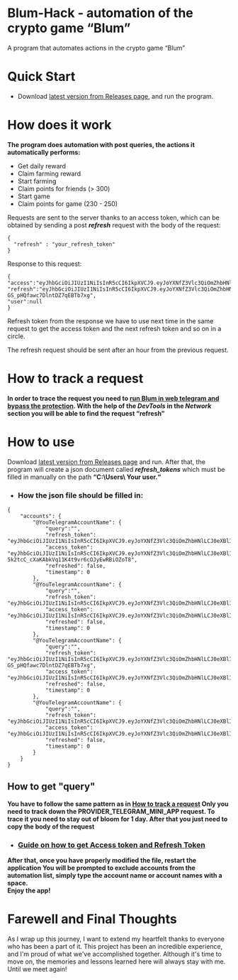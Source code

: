 # Blum-Hack - automation of the crypto game “Blum”

A program that automates actions in the crypto game “Blum”

# Quick Start

*  Download [latest version from Releases page](https://github.com/Argona7/Blum-Hack/releases), and run the program.

# How does it work 

**The program does automation with post queries, the actions it automatically performs:**

* Get daily reward
* Claim farming reward
* Start farming
* Claim points for friends (> 300)
* Start game
* Claim points for game (230 - 250)

Requests are sent to the server thanks to an access token, which can be obtained by sending a post **_refresh_** request with the body of the request:
```
{
  "refresh" : "your_refresh_token"
}

```
Response to this request:
```
{
"access":"eyJhbGciOiJIUzI1NiIsInR5cCI6IkpXVCJ9.eyJoYXNfZ3Vlc3QiOmZhbHNlLCJ0eXBlIjoiQUNDRVNTIiwiaXNzIjoiYmx1bSIsInN1YiI6IjQxMjMzZjAxLWJlY2EtNDJmZi1hYzVlLTU1YWYwNDc1N2QzNyIsImV4cCI6MTcyNDMyMDM2NywiaWF0IjoxNzI0MzE2NzY3fQ.vbVSWcJIsGDrEtrtzwyqiLyhNjuhh0ryjEGUQdaifIs",
"refresh":"eyJhbGciOiJIUzI1NiIsInR5cCI6IkpXVCJ9.eyJoYXNfZ3Vlc3QiOmZhbHNlLCJ0eXBlIjoiUkVGUkVTSCIsImlzcyI6ImJsdW0iLCJzdWIiOiI0MTIzM2YwMS1iZWNhLTQyZmYtYWM1ZS01NWFmMDQ3NTdkMzciLCJleHAiOjE3MjQ0MDMxNjcsImlhdCI6MTcyNDMxNjc2N30._sryyhaxPoL8rDI6-GS_pHQfawc7DlntDZ7qEBTb7xg",
"user":null
}

```
Refresh token from the response we have to use next time in the same request to get the access token and the next refresh token and so on in a circle.

The refresh request should be sent after an hour from the previous request.

# How to track a request

**In order to trace the request you need to [run Blum in web telegram and bypass the protection](https://www.youtube.com/watch?v=IirK5IDyNVU). With the help of the ***DevTools*** in the ***Network*** section you will be able to find the request “refresh”**

###

# How to use

Download [latest version from Releases page](https://github.com/Argona7/Blum-Hack/releases) and run.
After that, the program will create a json document called **_refresh_tokens_** which must be filled in manually on the path **“C:\Users\ Your user.“**

* ### How the json file should be filled in:
```
{
    "accounts": {
        "@YouTelegramAccountName": {
            "query":"",
            "refresh_token": "eyJhbGciOiJIUzI1NiIsInR5cCI6IkpXVCJ9.eyJoYXNfZ3Vlc3QiOmZhbHNlLCJ0eXBlIjoiUkVGUkVTSCIsImlzcyI6ImJsdW0iLCJzdWIiOiI2NjZkMWRlNi04ODI3LTQxYjgtOGJlZS0wYjJkNTkxZmViMTIiLCJleHAiOjE3MjQ0MDI2ODYsImlhdCI6MTcyNDMxNjI4Nn0.EgeIyXlUMXCN7U0aKZYlvzDpE75rluOCtQahtVYBkpY",
            "access_token": "eyJhbGciOiJIUzI1NiIsInR5cCI6IkpXVCJ9.eyJoYXNfZ3Vlc3QiOmZhbHNlLCJ0eXBlIjoiQUNDRVNTIiwiaXNzIjoiYmx1bSIsInN1YiI6IjY2NmQxZGU2LTg4MjctNDFiOC04YmVlLTBiMmQ1OTFmZWIxMiIsImV4cCI6MTcyNDMxOTg4NiwiaWF0IjoxNzI0MzE2Mjg2fQ.OrP-5k2tcC_cXaKAbkVq11K4t9vr6cOJyEwRBiOZoT8",
            "refreshed": false,
            "timestamp": 0
        },
        "@YouTelegramAccountName": {
            "query":"",
            "refresh_token": "eyJhbGciOiJIUzI1NiIsInR5cCI6IkpXVCJ9.eyJoYXNfZ3Vlc3QiOmZhbHNlLCJ0eXBlIjoiUkVGUkVTSCIsImlzcyI6ImJsdW0iLCJzdWIiOiJmNjZkN2Y5MS1kMzBmLTQ3ZWQtYjg4Mi02NjZjNGVkY2YwNGQiLCJleHAiOjE3MjQ0MDI5MjYsImlhdCI6MTcyNDMxNjUyNn0.VFxItO6PVOIDlk15kiJOyRnyax2bsDECNMqNgcuB_Ks",
            "access_token": "eyJhbGciOiJIUzI1NiIsInR5cCI6IkpXVCJ9.eyJoYXNfZ3Vlc3QiOmZhbHNlLCJ0eXBlIjoiQUNDRVNTIiwiaXNzIjoiYmx1bSIsInN1YiI6ImY2NmQ3ZjkxLWQzMGYtNDdlZC1iODgyLTY2NmM0ZWRjZjA0ZCIsImV4cCI6MTcyNDMyMDEyNiwiaWF0IjoxNzI0MzE2NTI2fQ.2MQOSl2uGIDjyynPTdIdTzNvve2ceesmVzY6mKPDT4U",
            "refreshed": false,
            "timestamp": 0
        },
        "@YouTelegramAccountName": {
            "query":"",
            "refresh_token": "eyJhbGciOiJIUzI1NiIsInR5cCI6IkpXVCJ9.eyJoYXNfZ3Vlc3QiOmZhbHNlLCJ0eXBlIjoiUkVGUkVTSCIsImlzcyI6ImJsdW0iLCJzdWIiOiI0MTIzM2YwMS1iZWNhLTQyZmYtYWM1ZS01NWFmMDQ3NTdkMzciLCJleHAiOjE3MjQ0MDMxNjcsImlhdCI6MTcyNDMxNjc2N30._sryyhaxPoL8rDI6-GS_pHQfawc7DlntDZ7qEBTb7xg",
            "access_token": "eyJhbGciOiJIUzI1NiIsInR5cCI6IkpXVCJ9.eyJoYXNfZ3Vlc3QiOmZhbHNlLCJ0eXBlIjoiQUNDRVNTIiwiaXNzIjoiYmx1bSIsInN1YiI6IjQxMjMzZjAxLWJlY2EtNDJmZi1hYzVlLTU1YWYwNDc1N2QzNyIsImV4cCI6MTcyNDMyMDM2NywiaWF0IjoxNzI0MzE2NzY3fQ.vbVSWcJIsGDrEtrtzwyqiLyhNjuhh0ryjEGUQdaifIs",
            "refreshed": false,
            "timestamp": 0
        },
        "@YouTelegramAccountName": {
            "query":"",
            "refresh_token": "eyJhbGciOiJIUzI1NiIsInR5cCI6IkpXVCJ9.eyJoYXNfZ3Vlc3QiOmZhbHNlLCJ0eXBlIjoiUkVGUkVTSCIsImlzcyI6ImJsdW0iLCJzdWIiOiIyZTU1NTk5NC1lOWQxLTQwZjctOWUyOS1jNDI0NTQ5OWVjZTUiLCJleHAiOjE3MjQzNTQzMDgsImlhdCI6MTcyNDI2NzkwOH0.2f2jNW4haLdYeJDnMuirwdLY1Vj_NGKdtN2rBvCJcsE",
            "access_token": "eyJhbGciOiJIUzI1NiIsInR5cCI6IkpXVCJ9.eyJoYXNfZ3Vlc3QiOmZhbHNlLCJ0eXBlIjoiQUNDRVNTIiwiaXNzIjoiYmx1bSIsInN1YiI6IjJlNTU1OTk0LWU5ZDEtNDBmNy05ZTI5LWM0MjQ1NDk5ZWNlNSIsImV4cCI6MTcyNDI3MTUwOCwiaWF0IjoxNzI0MjY3OTA4fQ.cFEWguWP8KmGvugccl0rw00jhs7UAoYnbyUVptkTe7o",
            "refreshed": false,
            "timestamp": 0
        }
    }
}
```

## How to get "query"

**You have to follow the same pattern as in [How to track a request](#how-to-track-a-request) Only you need to track down the PROVIDER_TELEGRAM_MINI_APP request. To trace it you need to stay out of bloom for 1 day. After that you just need to copy the body of the request**


* ### [Guide on how to get Access token and Refresh Token](#how-to-track-a-request)

**After that, once you have properly modified the file, restart the application
You will be prompted to exclude accounts from the automation list, simply type the account name or account names with a space.  
Enjoy the app!**

# Farewell and Final Thoughts

As I wrap up this journey, I want to extend my heartfelt thanks to everyone who has been a part of it. This project has been an incredible experience, and I'm proud of what we've accomplished together. Although it's time to move on, the memories and lessons learned here will always stay with me. Until we meet again!
